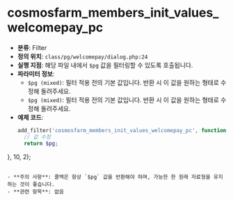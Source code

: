 # cosmosfarm_members_init_values_welcomepay_pc

- **분류**: Filter
- **정의 위치**: `class/pg/welcomepay/dialog.php:24`
- **실행 지점**: 해당 파일 내에서 `$pg` 값을 필터링할 수 있도록 호출됩니다.
- **파라미터 정보**:
  - `$pg (mixed)`: 필터 적용 전의 기본 값입니다. 반환 시 이 값을 원하는 형태로 수정해 돌려주세요.
  - `$pg (mixed)`: 필터 적용 전의 기본 값입니다. 반환 시 이 값을 원하는 형태로 수정해 돌려주세요.
- **예제 코드**:
  ```php
  add_filter('cosmosfarm_members_init_values_welcomepay_pc', function($pg, $pg) {
    // 값 수정
    return $pg;
}, 10, 2);
  ```

- **주의 사항**: 콜백은 항상 `$pg` 값을 반환해야 하며, 가능한 한 원래 자료형을 유지하는 것이 좋습니다.
- **관련 항목**: 없음
